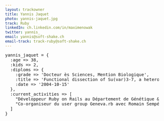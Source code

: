 ```yaml
---
layout: trackowner
title: Yannis Jaquet
photo: yannis-jaquet.jpg
track: Ruby
linkedIn: ch.linkedin.com/in/maximenowak
twitter: yannis_
email: yannis@soft-shake.ch
email-track: track-ruby@soft-shake.ch
---
```


<pre>
yannis_jaquet = {
  :age => 38,
  :kids => 2,
  :diploms => {
    :grade => 'Docteur ès Sciences, Mention Biologique',
    :title => 'Functional dissection of Su(var)3-7, a heterochromatic protein from Drosophila melanogaster',
    :date => '2004-10-15'
  },
  :current_activities => [
    "Développeur Ruby on Rails au Département de Génétique & Evolution, Université de Genève",
    "Co-organiseur du user group Geneva.rb avec Romain Sempé"
  ]
}
</pre>